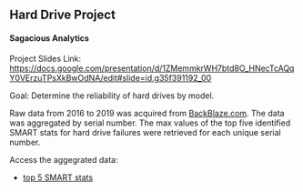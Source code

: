 ## Hard Drive Project
#### Sagacious Analytics

Project Slides Link: https://docs.google.com/presentation/d/1ZMemmkrWH7btd8O_HNecTcAQqY0VErzuTPsXkBwOdNA/edit#slide=id.g35f391192_00

Goal: Determine the reliability of hard drives by model. 

Raw data from 2016 to 2019 was acquired from [BackBlaze.com](https://www.backblaze.com/b2/hard-drive-test-data.html#downloading-the-raw-hard-drive-test-data). The data was aggregated by serial number. The max values of the top five identified SMART stats for hard drive failures were retrieved for each unique serial number. 

Access the aggegrated data: 
- [top 5 SMART stats](https://drive.google.com/file/d/1bOE9kGx77GDPMs97Fl0n_3ZYbGxciQz5/view?usp=sharing)